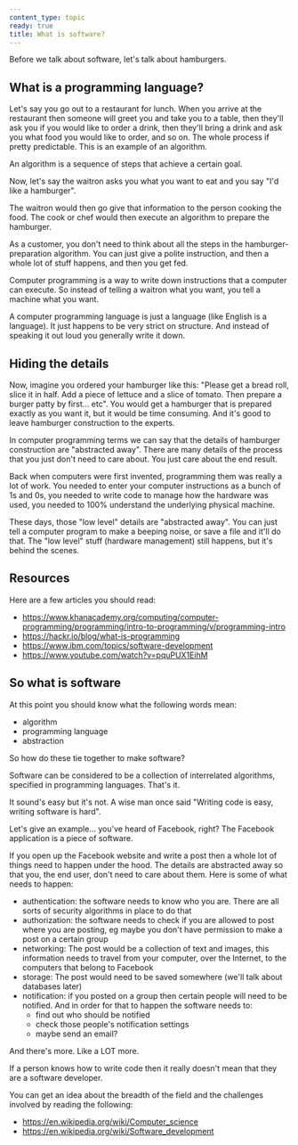 ```yaml
---
content_type: topic
ready: true
title: What is software?
---
```


Before we talk about software, let's talk about hamburgers.

## What is a programming language?

Let's say you go out to a restaurant for lunch. When you arrive at the restaurant then someone will greet you and take you to a table, then they'll ask you if you would like to order a drink, then they'll bring a drink and ask you what food you would like to order, and so on. The whole process if pretty predictable. This is an example of an algorithm. 

An algorithm is a sequence of steps that achieve a certain goal.

Now, let's say the waitron asks you what you want to eat and you say "I'd like a hamburger". 

The waitron would then go give that information to the person cooking the food. The cook or chef would then execute an algorithm to prepare the hamburger. 

As a customer, you don't need to think about all the steps in the hamburger-preparation algorithm. You can just give a polite instruction, and then a whole lot of stuff happens, and then you get fed. 

Computer programming is a way to write down instructions that a computer can execute. So instead of telling a waitron what you want, you tell a machine what you want. 

A computer programming language is just a language (like English is a language). It just happens to be very strict on structure. And instead of speaking it out loud you generally write it down. 

## Hiding the details

Now, imagine you ordered your hamburger like this: "Please get a bread roll, slice it in half. Add a piece of lettuce and a slice of tomato. Then prepare a burger patty by first... etc".  You would get a hamburger that is prepared exactly as you want it, but it would be time consuming. And it's good to leave hamburger construction to the experts. 

In computer programming terms we can say that the details of hamburger construction are "abstracted away". There are many details of the process that you just don't need to care about. You just care about the end result.

Back when computers were first invented, programming them was really a lot of work. You needed to enter your computer instructions as a bunch of 1s and 0s, you needed to write code to manage how the hardware was used, you needed to 100% understand the underlying physical machine. 

These days, those "low level" details are "abstracted away". You can just tell a computer program to make a beeping noise, or save a file and it'll do that. The "low level" stuff (hardware management) still happens, but it's behind the scenes. 

## Resources

Here are a few articles you should read:

- https://www.khanacademy.org/computing/computer-programming/programming/intro-to-programming/v/programming-intro
- https://hackr.io/blog/what-is-programming
- https://www.ibm.com/topics/software-development
- https://www.youtube.com/watch?v=pquPUX1EihM

## So what is software

At this point you should know what the following words mean:

- algorithm
- programming language
- abstraction 

So how do these tie together to make software?

Software can be considered to be a collection of interrelated algorithms, specified in programming languages.  That's it.

It sound's easy but it's not. A wise man once said "Writing code is easy, writing software is hard".

Let's give an example... you've heard of Facebook, right? The Facebook application is a piece of software. 

If you open up the Facebook website and write a post then a whole lot of things need to happen under the hood. The details are abstracted away so that you, the end user, don't need to care about them.  Here is some of what needs to happen:

- authentication: the software needs to know who you are. There are all sorts of security algorithms in place to do that
- authorization: the software needs to check if you are allowed to post where you are posting, eg maybe you don't have permission to make a post on a certain group
- networking: The post would be a collection of text and images, this information needs to travel from your computer, over the Internet, to the computers that belong to Facebook
- storage: The post would need to be saved somewhere (we'll talk about databases later)
- notification: if you posted on a group then certain people will need to be notified. And in order for that to happen the software needs to:
    - find out who should be notified
    - check those people's notification settings
    - maybe send an email? 

And there's more. Like a LOT more.

If a person knows how to write code then it really doesn't mean that they are a software developer. 

You can get an idea about the breadth of the field and the challenges involved by reading the following:

- https://en.wikipedia.org/wiki/Computer_science
- https://en.wikipedia.org/wiki/Software_development